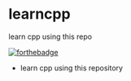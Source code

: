 # learncpp
learn cpp using this repo

[![forthebadge](https://forthebadge.com/images/badges/made-with-c-plus-plus.svg)](https://forthebadge.com)

- learn cpp using this repository 
